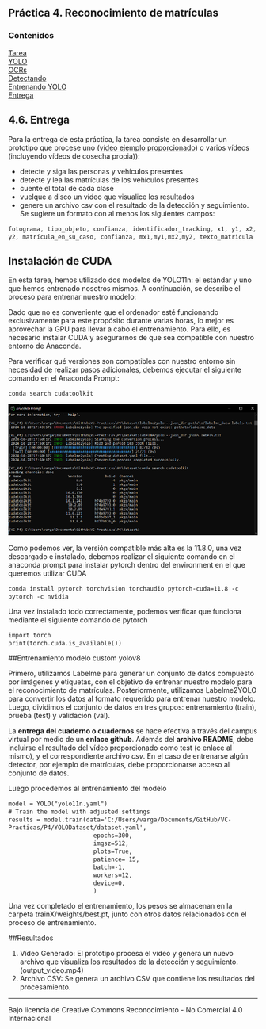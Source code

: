 ## Práctica 4. Reconocimiento de matrículas
### Contenidos

[Tarea](#41-aspectos-cubiertos)  
[YOLO](#42-yolo)  
[OCRs](#43-ocrs)  
[Detectando](#44-detectando-desde-muestro-codigo)  
[Entrenando YOLO](#45-entrenando-yolo)  
[Entrega](#46-entrega)

<!--[YOLOv7](#52-yolov7)  -->
## 4.6. Entrega

Para la entrega de esta práctica, la tarea consiste en desarrollar un prototipo que procese uno ([vídeo ejemplo proporcionado](https://alumnosulpgc-my.sharepoint.com/:v:/g/personal/mcastrillon_iusiani_ulpgc_es/EXRsnr4YuQ9CrhcekTPAD8YBMHgn16KwlunFg32iZM0xVQ?e=kzuw4l)) o varios vídeos (incluyendo vídeos de cosecha propia)):

- detecte y siga las personas y vehículos presentes
- detecte y lea las matrículas de los vehículos presentes
- cuente el total de cada clase
- vuelque a disco un vídeo que visualice los resultados
- genere un archivo csv con el resultado de la detección y seguimiento. Se sugiere un formato con al menos los siguientes campos:

```
fotograma, tipo_objeto, confianza, identificador_tracking, x1, y1, x2, y2, matrícula_en_su_caso, confianza, mx1,my1,mx2,my2, texto_matricula
```
## Instalación de CUDA
En esta tarea, hemos utilizado dos modelos de YOLO11n: el estándar y uno que hemos entrenado nosotros mismos. A continuación, se describe el proceso para entrenar nuestro modelo:

Dado que no es conveniente que el ordenador esté funcionando exclusivamente para este propósito durante varias horas, lo mejor es aprovechar la GPU para llevar a cabo el entrenamiento. Para ello, es necesario instalar CUDA y asegurarnos de que sea compatible con nuestro entorno de Anaconda.

Para verificar qué versiones son compatibles con nuestro entorno sin necesidad de realizar pasos adicionales, debemos ejecutar el siguiente comando en el Anaconda Prompt:

```
conda search cudatoolkit
```

![conda_search](images/Captura.png)

Como podemos ver, la versión compatible más alta es la 11.8.0, una vez descargado e instalado, debemos realizar el siguiente comando en el anaconda prompt para instalar pytorch dentro del environment en el que queremos utilizar CUDA

```
conda install pytorch torchvision torchaudio pytorch-cuda=11.8 -c pytorch -c nvidia
```

Una vez instalado todo correctamente, podemos verificar que funciona mediante el siguiente comando de pytorch

```
import torch
print(torch.cuda.is_available())
```

##Entrenamiento modelo custom yolov8

Primero, utilizamos Labelme para generar un conjunto de datos compuesto por imágenes y etiquetas, con el objetivo de entrenar nuestro modelo para el reconocimiento de matrículas. Posteriormente, utilizamos Labelme2YOLO para convertir los datos al formato requerido para entrenar nuestro modelo. Luego, dividimos el conjunto de datos en tres grupos: entrenamiento (train), prueba (test) y validación (val).


La **entrega del cuaderno o cuadernos** se hace efectiva a través del campus virtual por medio de un **enlace github**. Además del **archivo README**, debe incluirse el resultado del vídeo proporcionado como test (o enlace al mismo), y el correspondiente archivo *csv*. En el caso de entrenarse algún detector, por ejemplo de matrículas, debe proporcionarse acceso al conjunto de datos.

Luego procedemos al entrenamiento del modelo

```
model = YOLO("yolo11n.yaml")
# Train the model with adjusted settings
results = model.train(data='C:/Users/varga/Documents/GitHub/VC-Practicas/P4/YOLODataset/dataset.yaml', 
                        epochs=300, 
                        imgsz=512, 
                        plots=True,
                        patience= 15,
                        batch=-1,
                        workers=12,
                        device=0,
                        )  
```
Una vez completado el entrenamiento, los pesos se almacenan en la carpeta trainX/weights/best.pt, junto con otros datos relacionados con el proceso de entrenamiento.

##Resultados

1. Vídeo Generado: El prototipo procesa el vídeo y genera un nuevo archivo que visualiza los resultados de la detección y seguimiento. (output_video.mp4)
2. Archivo CSV: Se genera un archivo CSV que contiene los resultados del procesamiento. 
***
Bajo licencia de Creative Commons Reconocimiento - No Comercial 4.0 Internacional
